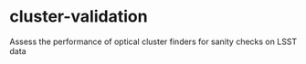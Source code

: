 # cluster-validation
Assess the performance of optical cluster finders for sanity checks on LSST data 
